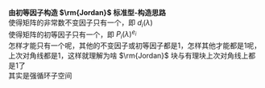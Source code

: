 **由初等因子构造 $\rm{Jordan}$ 标准型-构造思路**  
使得矩阵的非常数不变因子只有一个，即 $d_i(\lambda)$  
使得矩阵的初等因子只有一个，即 $P_i(\lambda)^{e_i}$  
怎样才能只有一个呢，其他的不变因子或初等因子都是1，怎样其他才能都是1呢，上次对角线都是1，这样就理解为啥 $\rm{Jordan}$ 块与有理块上次对角线上都是1了  
其实是强循环子空间  
